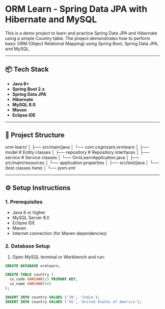 # ORM Learn - Spring Data JPA with Hibernate and MySQL

This is a demo project to learn and practice Spring Data JPA and Hibernate using a simple Country table. The project demonstrates how to perform basic ORM (Object Relational Mapping) using Spring Boot, Spring Data JPA, and MySQL.

---

## 📦 Tech Stack

- **Java 8+**
- **Spring Boot 2.x**
- **Spring Data JPA**
- **Hibernate**
- **MySQL 8.0**
- **Maven**
- **Eclipse IDE**

---

## 📁 Project Structure

orm-learn/
│
├── src/main/java
│ └── com.cognizant.ormlearn
│ ├── model # Entity classes
│ ├── repository # Repository interfaces
│ ├── service # Service classes
│ └── OrmLearnApplication.java
│
├── src/main/resources
│ └── application.properties
│
├── src/test/java
│ └── (test classes here)
│
└── pom.xml

---

## ⚙️ Setup Instructions

### 1. Prerequisites

- Java 8 or higher
- MySQL Server 8.0
- Eclipse IDE
- Maven
- Internet connection (for Maven dependencies)

### 2. Database Setup

1. Open MySQL terminal or Workbench and run:

```sql
CREATE DATABASE ormlearn;

CREATE TABLE country (
  co_code VARCHAR(2) PRIMARY KEY,
  co_name VARCHAR(50)
);

INSERT INTO country VALUES ('IN', 'India');
INSERT INTO country VALUES ('US', 'United States of America');
